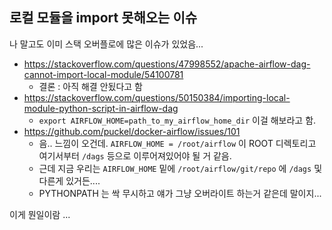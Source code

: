 ## 로컬 모듈을 import 못해오는 이슈

나 말고도 이미 스택 오버플로에 많은 이슈가 있었음...

- https://stackoverflow.com/questions/47998552/apache-airflow-dag-cannot-import-local-module/54100781
    - 결론 : 아직 해결 안됬다고 함
- https://stackoverflow.com/questions/50150384/importing-local-module-python-script-in-airflow-dag
    - `export AIRFLOW_HOME=path_to_my_airflow_home_dir` 이걸 해보라고 함.
- https://github.com/puckel/docker-airflow/issues/101
    - 음.. 느낌이 오건데. `AIRFLOW_HOME = /root/airflow` 이 ROOT 디렉토리고 여기서부터 `/dags` 등으로 이루어져있어야 될 거 같음.
    - 근데 지금 우리는 `AIRFLOW_HOME` 밑에 `/root/airflow/git/repo` 에 `/dags` 및 다른게 있거든....
    - PYTHONPATH 는 싹 무시하고 얘가 그냥 오버라이트 하는거 같은데 말이지... 

이게 뭔일이람 ...

